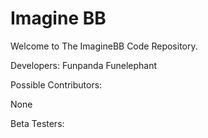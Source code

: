 Imagine BB
=============================

Welcome to The ImagineBB Code Repository.

Developers:
Funpanda
Funelephant

Possible Contributors:

None

Beta Testers:
